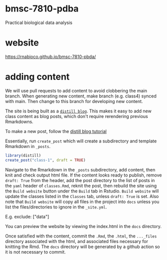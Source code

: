 # bmsc-7810-pdba

Practical biological data analysis

# website  

https://rnabioco.github.io/bmsc-7810-pbda/


# adding content

We will use pull requests to add content to avoid clobbering the main branch. When generating new content, make branch (e.g. class4) synced with main. Then change to this branch for developing new content. 

The site is being built as a [`distill blog`](https://rstudio.github.io/distill/). This makes it easy to add new class content as blog posts, which don't require rerendering previous Rmarkdowns. 

To make a new post, follow the [distill blog tutorial]( https://rstudio.github.io/distill/blog.html)

Essentially, run `create_post` which will create a subdirectory and template Rmarkdown in `_posts`. 

```r
library(distill)
create_post("class-1", draft = TRUE)
```

Navigate to the Rmarkdown in the `_posts` subdirectory, add content, then knit and check output html file. If the content looks ready to publish, remove `draft: True` from the header, add the post directory to the list of posts in the `yaml` header of `classes.Rmd`, reknit the post, then rebuild the site using the `Build website` button under the `Build` tab in Rstudio. `Build website` will update the classes listed in the `Classes` tab, unless `draft: True` is set. Also note that `Build website` will copy all files in the project into `docs` unless you list the files/directories to ignore in the `_site.yml`.

E.g. exclude: ["data"] 

You can preview the website by viewing the index.html in the `docs` directory. 

Once satisfied with the content, commit the `.Rmd`, the `.html`, the `..._files` directory associated with the html, and associated files necessary for knitting the Rmd. The `docs` directory will be generated by a github action so it is not necessary to commit.

